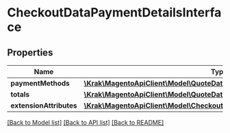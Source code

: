 # CheckoutDataPaymentDetailsInterface

## Properties
Name | Type | Description | Notes
------------ | ------------- | ------------- | -------------
**paymentMethods** | [**\Krak\MagentoApiClient\Model\QuoteDataPaymentMethodInterface[]**](QuoteDataPaymentMethodInterface.md) |  | 
**totals** | [**\Krak\MagentoApiClient\Model\QuoteDataTotalsInterface**](QuoteDataTotalsInterface.md) |  | 
**extensionAttributes** | [**\Krak\MagentoApiClient\Model\CheckoutDataPaymentDetailsExtensionInterface**](CheckoutDataPaymentDetailsExtensionInterface.md) |  | [optional] 

[[Back to Model list]](../README.md#documentation-for-models) [[Back to API list]](../README.md#documentation-for-api-endpoints) [[Back to README]](../README.md)



